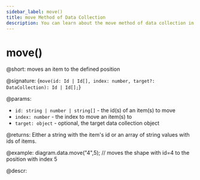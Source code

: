 ```yaml
---
sidebar_label: move()
title: move Method of Data Collection
description: You can learn about the move method of data collection in the documentation of the DHTMLX JavaScript Diagram library. Browse developer guides and API reference, try out code examples and live demos, and download a free 30-day evaluation version of DHTMLX Diagram.
---
```


# move()

@short: moves an item to the defined position

@signature: {`move(id: Id | Id[], index: number, target?: DataCollection): Id | Id[];`}

@params:
- `id: string | number | string[]` - the id(s) of an item(s) to move
- `index: number` - the index to move an item(s) to
- `target: object` - optional, the target data collection object

@returns:
Either a string with the item's id or an array of string values with ids of items.

@example:
diagram.data.move("4",5); // moves the shape with id=4 to the position with index 5

@descr:
